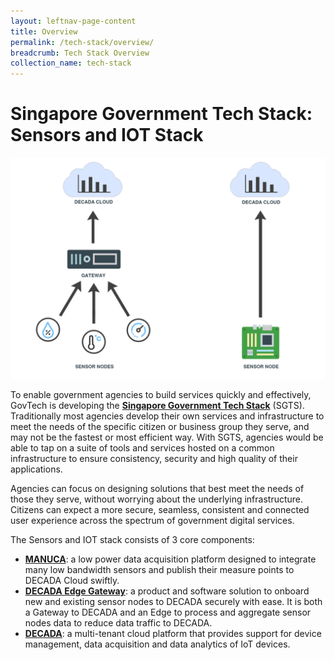 ```yaml
---
layout: leftnav-page-content
title: Overview
permalink: /tech-stack/overview/
breadcrumb: Tech Stack Overview
collection_name: tech-stack
---
```


# Singapore Government Tech Stack: Sensors and IOT Stack

![MANUCA DECADA COMPARISON](/images/techstack_system.png)

To enable government agencies to build services quickly and effectively, GovTech is developing the [**Singapore Government Tech Stack**](https://www.tech.gov.sg/products-and-services/singapore-government-tech-stack/) (SGTS). Traditionally most agencies develop their own services and infrastructure to meet the needs of the specific citizen or business group they serve, and may not be the fastest or most efficient way. With SGTS, agencies would be able to tap on a suite of tools and services hosted on a common infrastructure to ensure consistency, security and high quality of their applications.

Agencies can focus on designing solutions that best meet the needs of those they serve, without worrying about the underlying infrastructure. Citizens can expect a more secure, seamless, consistent and connected user experience across the spectrum of government digital services.

The Sensors and IOT stack consists of 3 core components: 

- [**MANUCA**](/tech-stack/manuca/overview/): a low power data acquisition platform designed to integrate many low bandwidth sensors and publish their measure points to DECADA Cloud swiftly.
- [**DECADA Edge Gateway**](/tech-stack/decada-edge/): a product and software solution to onboard new and existing sensor nodes to DECADA securely with ease. It is both a Gateway to DECADA and an Edge to process and aggregate sensor nodes data to reduce data traffic to DECADA. 
- [**DECADA**](/tech-stack/decada-cloud/): a multi-tenant cloud platform that provides support for device management, data acquisition and data analytics of IoT devices.

